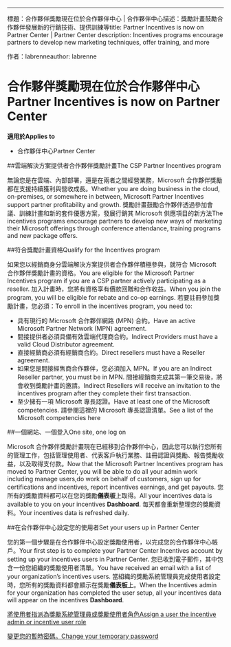 ---
<span data-ttu-id="31616-101">標題：合作夥伴獎勵現在位於合作夥伴中心 | 合作夥伴中心描述：獎勵計畫鼓勵合作夥伴發展新的行銷技術、提供訓練等</span><span class="sxs-lookup"><span data-stu-id="31616-101">title: Partner Incentives is now on Partner Center | Partner Center description: Incentives programs encourage partners to develop new marketing techniques, offer training, and more</span></span> 

<span data-ttu-id="31616-102">作者：labrenne</span><span class="sxs-lookup"><span data-stu-id="31616-102">author: labrenne</span></span>


# <a name="partner-incentives-is-now-on-partner-center"></a><span data-ttu-id="31616-103">合作夥伴獎勵現在位於合作夥伴中心</span><span class="sxs-lookup"><span data-stu-id="31616-103">Partner Incentives is now on Partner Center</span></span> 

**<span data-ttu-id="31616-104">適用於</span><span class="sxs-lookup"><span data-stu-id="31616-104">Applies to</span></span>**

-  <span data-ttu-id="31616-105">合作夥伴中心</span><span class="sxs-lookup"><span data-stu-id="31616-105">Partner Center</span></span>

##<a name="the-csp-partner-incentives-program"></a><span data-ttu-id="31616-106">雲端解決方案提供者合作夥伴獎勵計畫</span><span class="sxs-lookup"><span data-stu-id="31616-106">The CSP Partner Incentives program</span></span>

<span data-ttu-id="31616-107">無論您是在雲端、內部部署，還是在兩者之間經營業務，Microsoft 合作夥伴獎勵都在支援持續獲利與營收成長。</span><span class="sxs-lookup"><span data-stu-id="31616-107">Whether you are doing business in the cloud, on-premises, or somewhere in between, Microsoft Partner Incentives support partner profitability and growth.</span></span> <span data-ttu-id="31616-108">獎勵計畫鼓勵合作夥伴透過參加會議、訓練計畫和新的套件優惠方案，發展行銷其 Microsoft 供應項目的新方法</span><span class="sxs-lookup"><span data-stu-id="31616-108">The incentives programs encourage partners to develop new ways of marketing their Microsoft offerings through conference attendance, training programs and new package offers.</span></span> 

##<a name="qualify-for-the-incentives-program"></a><span data-ttu-id="31616-109">符合獎勵計畫資格</span><span class="sxs-lookup"><span data-stu-id="31616-109">Qualify for the Incentives program</span></span>

<span data-ttu-id="31616-110">如果您以經銷商身分雲端解決方案提供者合作夥伴積極參與，就符合 Microsoft 合作夥伴獎勵計畫的資格。</span><span class="sxs-lookup"><span data-stu-id="31616-110">You are eligible for the Microsoft Partner Incentives program if you are a CSP partner actively participating as a reseller.</span></span>
<span data-ttu-id="31616-111">加入計畫時，您將有資格享有價款回贈和合作收益。</span><span class="sxs-lookup"><span data-stu-id="31616-111">When you join the program, you will be eligible for rebate and co-op earnings.</span></span> <span data-ttu-id="31616-112">若要註冊參加獎勵計畫，您必須：</span><span class="sxs-lookup"><span data-stu-id="31616-112">To enroll in the incentives program, you need to:</span></span> 
-   <span data-ttu-id="31616-113">具有現行的 Microsoft 合作夥伴網路 (MPN) 合約。</span><span class="sxs-lookup"><span data-stu-id="31616-113">Have an active Microsoft Partner Network (MPN) agreement.</span></span>  
-   <span data-ttu-id="31616-114">間接提供者必須具備有效雲端代理商合約。</span><span class="sxs-lookup"><span data-stu-id="31616-114">Indirect Providers must have a valid Cloud Distributor agreement.</span></span>
-   <span data-ttu-id="31616-115">直接經銷商必須有經銷商合約。</span><span class="sxs-lookup"><span data-stu-id="31616-115">Direct resellers must have a Reseller agreement.</span></span>
-   <span data-ttu-id="31616-116">如果您是間接經售商合作夥伴，您必須加入 MPN。</span><span class="sxs-lookup"><span data-stu-id="31616-116">If you are an Indirect Reseller partner, you must be in MPN.</span></span> <span data-ttu-id="31616-117">間接經銷商完成其第一筆交易後，將會收到獎勵計畫的邀請。</span><span class="sxs-lookup"><span data-stu-id="31616-117">Indirect Resellers will receive an invitation to the incentives program after they complete their first transaction.</span></span> 
-   <span data-ttu-id="31616-118">至少擁有一項 Microsoft 專長認證。</span><span class="sxs-lookup"><span data-stu-id="31616-118">Have at least one of the Microsoft competencies.</span></span> <span data-ttu-id="31616-119">請參閱這裡的 Microsoft 專長認證清單。</span><span class="sxs-lookup"><span data-stu-id="31616-119">See a list of the Microsoft competencies here</span></span>

##<a name="one-site-one-log-on"></a><span data-ttu-id="31616-120">一個網站、一個登入</span><span class="sxs-lookup"><span data-stu-id="31616-120">One site, one log on</span></span>

<span data-ttu-id="31616-121">Microsoft 合作夥伴獎勵計畫現在已經移到合作夥伴中心，因此您可以執行您所有的管理工作，包括管理使用者、代表客戶執行業務、註冊認證與獎勵、報告獎勵收益，以及取得支付款。</span><span class="sxs-lookup"><span data-stu-id="31616-121">Now that the Microsoft Partner Incentives program has moved to Partner Center, you will be able to do all your admin work including manage users,do work on behalf of customers, sign up for certifications and incentives, report incentives earnings, and get payouts.</span></span> <span data-ttu-id="31616-122">您所有的獎勵資料都可以在您的獎勵**儀表板**上取得。</span><span class="sxs-lookup"><span data-stu-id="31616-122">All your incentives data is available to you on your incentives **Dashboard**.</span></span> <span data-ttu-id="31616-123">每天都會重新整理您的獎勵資料。</span><span class="sxs-lookup"><span data-stu-id="31616-123">Your incentives data is refreshed daily.</span></span>
 
##<a name="set-your-users-up-in-partner-center"></a><span data-ttu-id="31616-124">在合作夥伴中心設定您的使用者</span><span class="sxs-lookup"><span data-stu-id="31616-124">Set your users up in Partner Center</span></span>
 
<span data-ttu-id="31616-125">您的第一個步驟是在合作夥伴中心設定獎勵使用者，以完成您的合作夥伴中心帳戶。</span><span class="sxs-lookup"><span data-stu-id="31616-125">Your first step is to complete your Partner Center Incentives account by setting up your incentives users in Partner Center.</span></span> <span data-ttu-id="31616-126">您已收到電子郵件，其中包含一份您組織的獎勵使用者清單。</span><span class="sxs-lookup"><span data-stu-id="31616-126">You have received an email with a list of your organization’s incentives users.</span></span> <span data-ttu-id="31616-127">當組織的獎勵系統管理員完成使用者設定時，您所有的獎勵資料都會顯示在獎勵**儀表板**上。</span><span class="sxs-lookup"><span data-stu-id="31616-127">When the Incentives admin for your organization has completed the user setup, all your incentives data will appear on the incentives **Dashboard**.</span></span>


[<span data-ttu-id="31616-128">將使用者指派為獎勵系統管理員或獎勵使用者角色</span><span class="sxs-lookup"><span data-stu-id="31616-128">Assign a user the incentive admin or incentive user role</span></span>](assign-a-user-the-incentive-admin-or-incentive-user-role.md)

[<span data-ttu-id="31616-129">變更您的暫時密碼。</span><span class="sxs-lookup"><span data-stu-id="31616-129">Change your temporary password</span></span>](change-your-temporary-password.md)

